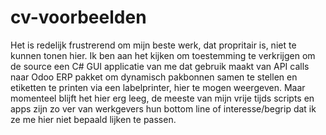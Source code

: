 # cv-voorbeelden
Het is redelijk frustrerend om mijn beste werk, dat propritair is, niet te kunnen tonen hier. Ik ben aan het kijken om toestemming te verkrijgen om de source een C# GUI applicatie van me dat gebruik maakt van API calls naar Odoo ERP pakket om dynamisch pakbonnen samen te stellen en etiketten te printen via een labelprinter, hier te mogen weergeven. Maar momenteel blijft het hier erg leeg, de meeste van mijn vrije tijds scripts en apps zijn zo ver van werkgevers hun bottom line of interesse/begrip dat ik ze me hier niet bepaald lijken te passen.
